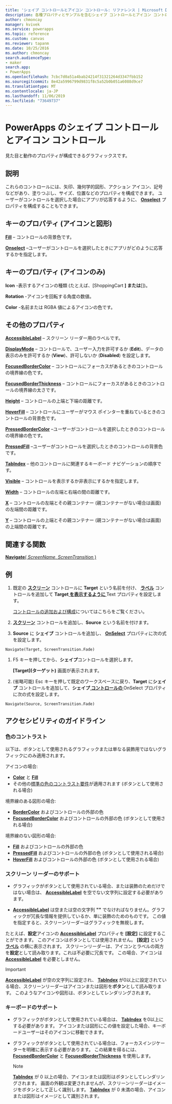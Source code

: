 ```yaml
---
title: 'シェイプ コントロールとアイコン コントロール: リファレンス | Microsoft Docs'
description: 各種プロパティとサンプルを含むシェイプ コントロールとアイコン コントロールに関する情報
author: chmoncay
manager: kvivek
ms.service: powerapps
ms.topic: reference
ms.custom: canvas
ms.reviewer: tapanm
ms.date: 10/25/2016
ms.author: chmoncay
search.audienceType:
- maker
search.app:
- PowerApps
ms.openlocfilehash: 7cbc7d0a51a4bab24214f31321264d3347fbb152
ms.sourcegitcommit: 8e42a5996799d9831f8c5a52b0b051a6088d9ce7
ms.translationtype: MT
ms.contentlocale: ja-JP
ms.lasthandoff: 11/06/2019
ms.locfileid: "73649737"
---
```

# <a name="shape-controls-and-icon-controls-in-powerapps"></a>PowerApps のシェイプ コントロールとアイコン コントロール
見た目と動作のプロパティが構成できるグラフィックスです。

## <a name="description"></a>説明
これらのコントロールには、矢印、幾何学的図形、アクション アイコン、記号などがあり、塗りつぶし、サイズ、位置などのプロパティを構成できます。 ユーザーがコントロールを選択した場合にアプリが応答するように、 **[Onselect](properties-core.md)** プロパティを構成することもできます。

## <a name="key-properties-icons-and-shapes"></a>キーのプロパティ (アイコンと図形)
**[Fill](properties-color-border.md)** – コントロールの背景色です。

**[Onselect](properties-core.md)** –ユーザーがコントロールを選択したときにアプリがどのように応答するかを指定します。

## <a name="key-properties-icons-only"></a>キーのプロパティ (アイコンのみ)

**Icon** -表示するアイコンの種類 (たとえば、[ShoppingCart **] または**[])。 

**Rotation** -アイコンを回転する角度の数値。 

**Color** -名前または RGBA 値によるアイコンの色です。

## <a name="additional-properties"></a>その他のプロパティ
**[AccessibleLabel](properties-accessibility.md)** – スクリーン リーダー用のラベルです。

**[DisplayMode](properties-core.md)** – コントロールで、ユーザー入力を許可するか (**Edit**)、データの表示のみを許可するか (**View**)、許可しないか (**Disabled**) を設定します。

**[FocusedBorderColor](properties-color-border.md)** – コントロールにフォーカスがあるときのコントロールの境界線の色です。

**[FocusedBorderThickness](properties-color-border.md)** – コントロールにフォーカスがあるときのコントロールの境界線の太さです。

**[Height](properties-size-location.md)** – コントロールの上端と下端の距離です。

**[HoverFill](properties-color-border.md)** – コントロールにユーザーがマウス ポインターを重ねているときのコントロールの背景色です。

**[PressedBorderColor](properties-color-border.md)** –ユーザーがコントロールを選択したときのコントロールの境界線の色です。

**[PressedFill](properties-color-border.md)** –ユーザーがコントロールを選択したときのコントロールの背景色です。

**[TabIndex](properties-accessibility.md)** – 他のコントロールに関連するキーボード ナビゲーションの順序です。

**[Visible](properties-core.md)** – コントロールを表示するか非表示にするかを指定します。

**[Width](properties-size-location.md)** – コントロールの左端と右端の間の距離です。

**[X](properties-size-location.md)** – コントロールの左端とその親コンテナー (親コンテナーがない場合は画面) の左端間の距離です。

**[Y](properties-size-location.md)** – コントロールの上端とその親コンテナー (親コンテナーがない場合は画面) の上端間の距離です。

## <a name="related-functions"></a>関連する関数

[**Navigate**( *ScreenName*, *ScreenTransition* )](../functions/function-navigate.md)

## <a name="example"></a>例

1. 既定の **[スクリーン](control-screen.md)** コントロールに **Target** という名前を付け、 **[ラベル](control-text-box.md)** コントロールを追加して **Target[ を表示するように ](properties-core.md)** Text プロパティを設定します。

    [コントロールの追加および構成](../add-configure-controls.md)についてはこちらをご覧ください。

1. **[スクリーン](control-screen.md)** コントロールを追加し、**Source** という名前を付けます。

1. **Source** に **シェイプ** コントロールを追加し、 **[OnSelect](properties-core.md)** プロパティに次の式を設定します。

  `Navigate(Target, ScreenTransition.Fade)`
  
1. F5 キーを押してから、**シェイプ**コントロールを選択します。

    **[Target]\(ターゲット)** 画面が表示されます。

1. (省略可能) Esc キーを押して既定のワークスペースに戻り、**Target** に**シェイプ** コントロールを追加して、**シェイプ[ コントロールの ](properties-core.md)** OnSelect プロパティに次の式を設定します。

  `Navigate(Source, ScreenTransition.Fade)`

## <a name="accessibility-guidelines"></a>アクセシビリティのガイドライン

### <a name="color-contrast"></a>色のコントラスト

以下は、ボタンとして使用されるグラフィックまたは単なる装飾用ではないグラフィックにのみ適用されます。

アイコンの場合:
- **[Color](properties-color-border.md)** と **[Fill](properties-color-border.md)**
- その他の[標準の色のコントラスト要件](../accessible-apps-color.md)が適用されます (ボタンとして使用される場合)

境界線のある図形の場合:
- **[BorderColor](properties-color-border.md)** およびコントロールの外部の色
- **[FocusedBorderColor](properties-color-border.md)** およびコントロールの外部の色 (ボタンとして使用される場合)

境界線のない図形の場合:
- **[Fill](properties-color-border.md)** およびコントロールの外部の色
- **[PressedFill](properties-color-border.md)** およびコントロールの外部の色 (ボタンとして使用される場合)
- **[HoverFill](properties-color-border.md)** およびコントロールの外部の色 (ボタンとして使用される場合)

### <a name="screen-reader-support"></a>スクリーン リーダーのサポート
- グラフィックがボタンとして使用されている場合、または装飾のためだけではない場合は、 **[AccessibleLabel](properties-accessibility.md)** を空でない文字列に設定する必要があります。

- **[AccessibleLabel](properties-accessibility.md)** は空または空の文字列 **""** でなければなりません。グラフィックが冗長な情報を提供しているか、単に装飾のためのものです。 この値を指定すると、スクリーンリーダーはグラフィックを無視します。

たとえば、**設定**アイコンの **[AccessibleLabel](properties-accessibility.md)** プロパティを **[設定]** に設定することができます。 このアイコンはボタンとしては使用されません。 **[設定]** という **[ラベル](control-text-box.md)** の横に表示されます。 スクリーンリーダーは、アイコンとラベルの両方を**設定**として読み取ります。これは不必要に冗長です。 この場合、アイコンは **[AccessibleLabel](properties-accessibility.md)** を必要としません。

> [!IMPORTANT]
> **[AccessibleLabel](properties-accessibility.md)** が空の文字列に設定され、 **[TabIndex](properties-accessibility.md)** が0以上に設定されている場合、スクリーンリーダーはアイコンまたは図形を**ボタン**として読み取ります。 このようなアイコンや図形は、ボタンとしてレンダリングされます。 

### <a name="keyboard-support"></a>キーボードのサポート
- グラフィックがボタンとして使用されている場合は、 **[TabIndex](properties-accessibility.md)** を0以上にする必要があります。 アイコンまたは図形にこの値を設定した場合、キーボードユーザーはそのアイコンに移動できます。

- グラフィックがボタンとして使用されている場合は、フォーカスインジケーターを明確に表示する必要があります。 この結果を得るには、 **[FocusedBorderColor](properties-color-border.md)** と **[FocusedBorderThickness](properties-color-border.md)** を使用します。

    > [!NOTE]
    > **[TabIndex](properties-accessibility.md)** が 0 以上の場合、アイコンまたは図形はボタンとしてレンダリングされます。 画面の外観は変更されませんが、スクリーンリーダーはイメージをボタンとして正しく識別します。 **[TabIndex](properties-accessibility.md)** が 0 未満の場合、アイコンまたは図形はイメージとして識別されます。
